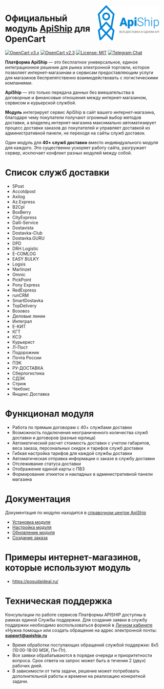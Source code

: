 <a href="https://apiship.ru/"><img align="right" width="200" src="doc/logo_gorizont.svg"></a>

# Официальный модуль [ApiShip](https://apiship.ru) для OpenCart

[![OpenCart v3.x](https://img.shields.io/badge/OpenCart-v3.x-green.svg)](https://www.opencart.com/)
[![OpenCart v2.3](https://img.shields.io/badge/OpenCart-v2.3-green.svg)](https://www.opencart.com/)
[![License: MIT](https://img.shields.io/badge/License-MIT-yellow.svg)](https://opensource.org/licenses/MIT)
[![Telegram Chat](https://img.shields.io/badge/telegram-chat-blue.svg?logo=telegram)](https://t.me/apiship_opencart)


**Платформа ApiShip** — это бесплатное универсальное, единое интеграционное решение для рынка электронной торговли, которое позволяет интернет-магазинам и сервисам предоставляющим услуги для магазинов беспрепятственно взаимодействовать с логистическими компаниями.

**ApiShip** — это только передача данных без вмешательства в договорные и финансовые отношения между интернет-магазином, сервисом и курьерской службой.

**Модуль** интегрирует сервис ApiShip в сайт вашего интернет-магазина, благодаря чему покупатели получают огромный выбор методов доставки, а владелец интернет-магазина максимально автоматизирует процесс доставки заказов до покупателей и управляет доставкой из административной панели, не переходя на сайты служб доставок.

Один модуль для **40+ служб доставки** вместо индивидуального модуля для каждого. Это существенно ускоряет работу сайта, разгружает сервер, исключает конфликт разных модулей между собой.

# Список служб доставки

* 5Post
* Accotdpost
* Axilog
* Az.Express
* B2Cpl
* BoxBerry
* CityExprеss
* Dalli-Service
* Dostavista
* Dostavka-Club
* Dostavka.GURU
* DPD
* DRH Logistic
* E-COMLOG
* EASY BULKY
* Logsis
* Marlinzet
* Omnic
* PickPoint
* Pony Express
* RedExpress
* runCRM
* SmartDostavka
* TopDelivery
* Возовоз
* Деловые линии
* Интеграл
* Е-КИТ
* КГТ
* КСЭ
* Курьерист
* Л-Пост
* Подорожник
* Почта России
* ПЭК
* РУ-ДОСТАВКА
* Сберлогистика
* СДЭК
* Стриж
* Чекбокс
* Янщекс Доставка

# Функционал модуля

* Работа по прямым договорам с 40+ службами доставки
* Возможность подключения неограниченного количества служб доставки и договоров (разные юрлица)
* Автоматический расчет стоимость доставки с учетом габаритов, веса заказа, персональных скидок и тарифов служб доставки
* Гибкая настройка тарифов для каждой службы доставки
* Автоматическая отправка информации о заказе в службу доставки
* Отслеживание статуса доставки
* Отображение единой карты с ПВЗ
* Формирование этикеток и накладных в административной панели магазина

# Документация

Документация по модулю находится в [справочном центре ApiShip](https://docs.apiship.ru/docs/integrations-marketplaces/opencart/)

* [Установка модуля](https://docs.apiship.ru/docs/integrations-marketplaces/opencart/install/)
* [Настройка модуля](https://docs.apiship.ru/docs/integrations-marketplaces/opencart/settings/)
* [Обновление модуля](https://docs.apiship.ru/docs/integrations-marketplaces/opencart/update/)
* [Создание заказа](https://docs.apiship.ru/docs/integrations-marketplaces/opencart/create-order/)


# Примеры интернет-магазинов, которые используют модуль

* https://posudaideal.ru/

# Техническая поддержка

Консультации по работе сервисов Платформы APISHIP доступны в рамках единой Службы поддержки. Для создания заявки в службу поддержки необходимо воспользоваться формой в [Личном кабинете](https://a.apiship.ru/#/dashboard) «Нужна помощь» или создать обращение на адрес электронной почты: **support@apiship.ru**

* Время обработки поступающих обращений службой поддержки: 8x5 (10:00-18:00 MSK, Пн-Пт).
* Все заявки обрабатываются в порядке очереди и приоритетности вопроса. Срок ответа на запрос может быть в течении 2 (двух) рабочих дней.
* В зависимости от типа задачи, решение может потребовать дополнительной работы и времени на реализацию конкретной задачи.